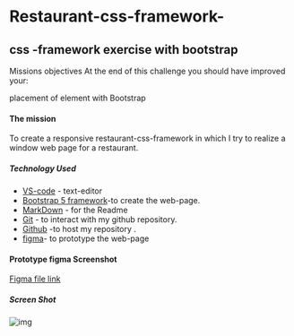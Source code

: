 # Restaurant-css-framework-
## css -framework exercise with bootstrap
Missions objectives
At the end of this challenge you should have improved your:

placement of element with Bootstrap

#### The mission

 To create a responsive restaurant-css-framework in which I try to realize a window web page for a restaurant.

##### Technology Used

* [VS-code](https://code.visualstudio.com/) - text-editor 
* [Bootstrap 5 framework](https://getbootstrap.com/docs/5.0/getting-started/introduction/)-to create the web-page.
* [MarkDown]() - for the Readme 
* [Git](https://git-scm.com/) - to interact with my github repository.
* [Github](https://github.com/) -to host my repository .
* [figma]()- to prototype the web-page

#### Prototype figma Screenshot
  [Figma file link](https://www.figma.com/file/LXvf7dpSXCX7BAkvd4Zf6x/Untitled?node-id=0%3A1)

  ##### Screen Shot
  ![img](/restaurant-css-framework/asset/figma%20design%20screen%20shot.png)

